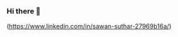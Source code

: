 

### Hi there 👋
(https://www.linkedin.com/in/sawan-suthar-27969b16a/)

<!--
**sawan-rgb/sawan-rgb** is a ✨ _special_ ✨ repository because its `README.md` (this file) appears on your GitHub profile.
`I am sawan suthar. I am recently graduated from IIT Ism Dhanbad in mechanical Engg.
I am learning Machine learning and Data science. I have also knowledge of Vba, mysql 
and Advance Excel.`

- 🔭 I’m currently working on Data science project
- 🌱 I’m currently learning Deep learning
- 👯 I’m looking to collaborate on ...
- 🤔 I’m looking for help with ...
- 💬 Ask me about ...
- 📫 How to reach me on Linkedin: linkedin.com/in/sawan-suthar-27969b16a/
- 😄 Pronouns: ...
- ⚡ Fun fact: ...
-->
